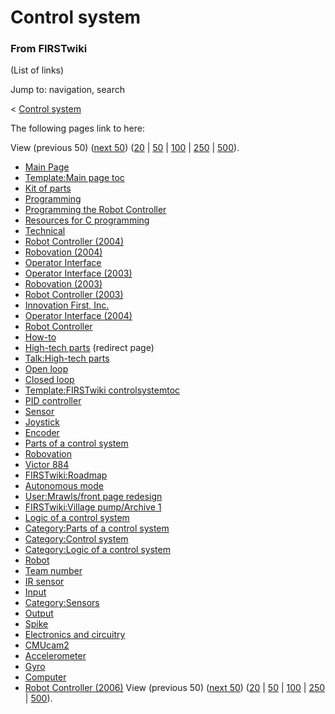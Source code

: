 # Control system

### From FIRSTwiki

(List of links)

Jump to: navigation, search

&lt; [Control system](/index.php?title=Control_system&redirect=no "Control
system" )  

The following pages link to here:

View (previous 50) ([next
50](/index.php?title=Special:Whatlinkshere/Control_system&limit=50&from=5749
"Special:Whatlinkshere/Control system" ))
([20](/index.php?title=Special:Whatlinkshere/Control_system&limit=20&from=0
"Special:Whatlinkshere/Control system" ) |
[50](/index.php?title=Special:Whatlinkshere/Control_system&limit=50&from=0
"Special:Whatlinkshere/Control system" ) |
[100](/index.php?title=Special:Whatlinkshere/Control_system&limit=100&from=0
"Special:Whatlinkshere/Control system" ) |
[250](/index.php?title=Special:Whatlinkshere/Control_system&limit=250&from=0
"Special:Whatlinkshere/Control system" ) |
[500](/index.php?title=Special:Whatlinkshere/Control_system&limit=500&from=0
"Special:Whatlinkshere/Control system" )).

  * [Main Page](Main_Page "Main Page" )
  * [Template:Main page toc](Template:Main_page_toc "Template:Main page toc" )
  * [Kit of parts](Kit_of_parts "Kit of parts" )
  * [Programming](Programming "Programming" )
  * [Programming the Robot Controller](Programming_the_Robot_Controller "Programming the Robot Controller" )
  * [Resources for C programming](Resources_for_C_programming "Resources for C programming" )
  * [Technical](Technical "Technical" )
  * [Robot Controller (2004)](Robot_Controller_%282004%29 "Robot Controller \(2004\)" )
  * [Robovation (2004)](Robovation_%282004%29 "Robovation \(2004\)" )
  * [Operator Interface](operator-interface)
  * [Operator Interface (2003)](Operator_Interface_%282003%29 "Operator Interface \(2003\)" )
  * [Robovation (2003)](Robovation_%282003%29 "Robovation \(2003\)" )
  * [Robot Controller (2003)](Robot_Controller_%282003%29 "Robot Controller \(2003\)" )
  * [Innovation First, Inc.](Innovation_First%2C_Inc. "Innovation First, Inc." )
  * [Operator Interface (2004)](Operator_Interface_%282004%29 "Operator Interface \(2004\)" )
  * [Robot Controller](robot-controller)
  * [How-to](How-to "How-to" )
  * [High-tech parts](/index.php?title=High-tech_parts&redirect=no "High-tech parts" ) (redirect page) 
  * [Talk:High-tech parts](Talk:High-tech_parts "Talk:High-tech parts" )
  * [Open loop](Open_loop "Open loop" )
  * [Closed loop](Closed_loop "Closed loop" )
  * [Template:FIRSTwiki controlsystemtoc](Template:FIRSTwiki_controlsystemtoc "Template:FIRSTwiki controlsystemtoc" )
  * [PID controller](PID_controller "PID controller" )
  * [Sensor](sensor)
  * [Joystick](joystick)
  * [Encoder](Encoder "Encoder" )
  * [Parts of a control system](Parts_of_a_control_system "Parts of a control system" )
  * [Robovation](robovation)
  * [Victor 884](victor-884)
  * [FIRSTwiki:Roadmap](FIRSTwiki:Roadmap "FIRSTwiki:Roadmap" )
  * [Autonomous mode](Autonomous_mode "Autonomous mode" )
  * [User:Mrawls/front page redesign](User:Mrawls/front_page_redesign "User:Mrawls/front page redesign" )
  * [FIRSTwiki:Village pump/Archive 1](FIRSTwiki:Village_pump/Archive_1 "FIRSTwiki:Village pump/Archive 1" )
  * [Logic of a control system](Logic_of_a_control_system "Logic of a control system" )
  * [Category:Parts of a control system](Category:Parts_of_a_control_system "Category:Parts of a control system" )
  * [Category:Control system](Category:Control_system "Category:Control system" )
  * [Category:Logic of a control system](Category:Logic_of_a_control_system "Category:Logic of a control system" )
  * [Robot](Robot "Robot" )
  * [Team number](Team_number "Team number" )
  * [IR sensor](IR_sensor "IR sensor" )
  * [Input](Input "Input" )
  * [Category:Sensors](Category:Sensors "Category:Sensors" )
  * [Output](Output "Output" )
  * [Spike](spike-relay)
  * [Electronics and circuitry](Electronics_and_circuitry "Electronics and circuitry" )
  * [CMUcam2](CMUcam2 "CMUcam2" )
  * [Accelerometer](Accelerometer "Accelerometer" )
  * [Gyro](gyro)
  * [Computer](Computer "Computer" )
  * [Robot Controller (2006)](Robot_Controller_%282006%29 "Robot Controller \(2006\)" )
View (previous 50) ([next
50](/index.php?title=Special:Whatlinkshere/Control_system&limit=50&from=5749
"Special:Whatlinkshere/Control system" ))
([20](/index.php?title=Special:Whatlinkshere/Control_system&limit=20&from=0
"Special:Whatlinkshere/Control system" ) |
[50](/index.php?title=Special:Whatlinkshere/Control_system&limit=50&from=0
"Special:Whatlinkshere/Control system" ) |
[100](/index.php?title=Special:Whatlinkshere/Control_system&limit=100&from=0
"Special:Whatlinkshere/Control system" ) |
[250](/index.php?title=Special:Whatlinkshere/Control_system&limit=250&from=0
"Special:Whatlinkshere/Control system" ) |
[500](/index.php?title=Special:Whatlinkshere/Control_system&limit=500&from=0
"Special:Whatlinkshere/Control system" )).

